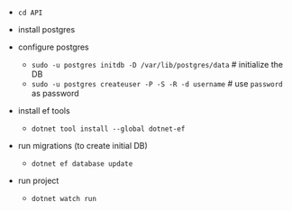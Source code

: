 - `cd API`

- install postgres
- configure postgres
  - `sudo -u postgres initdb -D /var/lib/postgres/data` # initialize the DB
  - `sudo -u postgres createuser -P -S -R -d username` # use `password` as password
- install ef tools
  - `dotnet tool install --global dotnet-ef`
- run migrations (to create initial DB)
  - `dotnet ef database update`
- run project
  - `dotnet watch run`
